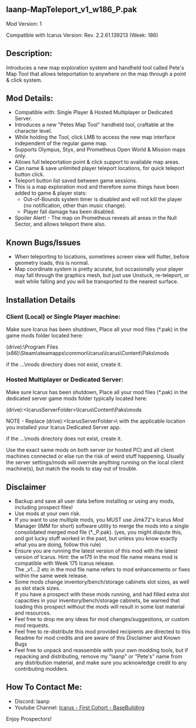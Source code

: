 laanp-MapTeleport_v1_w186_P.pak
----------------------------------------------------------------------
Mod Version: 1

Compatible with Icarus Version: Rev. 2.2.61.139213 (Week: 186)

## Description:
Introduces a new map exploration system and handheld tool called Pete's Map Tool that allows teleportation to anywhere on the map through a point & click system. 

## Mod Details:
- Compatible with: Single Player & Hosted Multiplayer or Dedicated Server.
- Introduces a new "Petes Map Tool" handheld tool, craftable at the character level.
- While holding the Tool, click LMB to access the new map interface independent of the regular game map.
- Supports Olympus, Styx, and Prometheus Open World & Mission maps only.
- Allows full teleportation point & click support to available map areas. 
- Can name & save unlimited player teleport locations, for quick teleport button click.
- Teleport button list saved between game sessions.
- This is a map exploration mod and therefore some things have been added to game & player stats:
   - Out-of-Bounds system timer is disabled and will not kill the player (no notification, other than music change).
   - Player fall damage has been disabled.
- Spoiler Alert! - The map on Prometheus reveals all areas in the Null Sector, and allows teleport there also.   

## Known Bugs/Issues
- When teleporting to locations, sometimes screen view will flutter, before geometry loads, this is normal.
- Map coordinate system is pretty acurate, but occasionally your player may fall through the graphics mesh, but just use Unstuck, re-teleport, or wait while falling and you will be transported to the nearest surface.   


## Installation Details

### Client (Local) or Single Player machine:
Make sure Icarus has been shutdown, 
Place all your mod files (*.pak) in the game mods folder located here:

(drive):\Program Files (x86)\Steam\steamapps\common\Icarus\Icarus\Content\Paks\mods

if the ...\mods directory does not exist, create it.

### Hosted Multiplayer or Dedicated Server:
Make sure Icarus has been shutdown, 
Place all your mod files (*.pak) in the dedicated server game mods folder typically located here:

(drive):\<IcarusServerFolder>\Icarus\Content\Paks\mods

NOTE - Replace (drive):\<IcarusServerFolder>\ with the applicable location you installed your Icarus Dedicated Server app.

if the ...\mods directory does not exist, create it.

Use the exact same mods on both server (or hosted PC) and all client machines connected or else run the risk of weird stuff happening.
Usually the server settings/mods will override anything running on the local client machine(s), but match the mods to stay out of trouble.


## Disclaimer
- Backup and save all user data before installing or using any mods, including prospect files!
- Use mods at your own risk.
- If you want to use multiple mods, you MUST use Jimk72's Icarus Mod Manager (IMM for short) software utility to merge the mods into a single consolidated merged mod file (*._P.pak).
  (yes, you might dispute this, and got lucky stuff worked in the past, but unless you know exactly what you are doing, follow this rule)  
- Ensure you are running the latest version of this mod with the latest version of Icarus.  Hint: the _w175_ in the mod file name means mod is compatible with Week 175 Icarus release.  
  The _v1...2 etc in the mod file name refers to mod enhancements or fixes within the same week release. 
- Some mods change inventory/bench/storage cabinets slot sizes, as well as slot stack sizes.  
  If you have a prospect with these mods running, and had filled extra slot capacities in your inventory/bench/storage cabinets, be warned that loading this prospect without the mods will result in some lost material and resources. 
- Feel free to drop me any ideas for mod changes/suggestions, or custom mod requests.
- Feel free to re-distribute this mod provided recipients are directed to this Readme for mod credits and are aware of this Disclaimer and Known Bugs
- Feel free to unpack and reassemble with your own modding tools, but if repacking and distributing, remove my "laanp" or "Pete's" name from any distribution material,
   and make sure you acknowledge credit to any contributing modders.

## How To Contact Me:

- Discord: laanp
- Youtube Channel: [Icarus - First Cohort - BaseBuilding](https://www.youtube.com/channel/UCQWq0BjD4mnUkAZgRwwigNQ) 

Enjoy Prospectors!


























